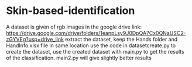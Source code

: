 # Skin-based-identification
A dataset is given of rgb images in the google drive link: https://drive.google.com/drive/folders/1eanpLsy9J0DpQA7Cx0QNaUSC2-zGYVEg?usp=drive_link
extract the dataset, keep the Hands folder and HandInfo.xlsx file in same location use the code in datasetcreate.py to create the dataset,
use the created dataset with main.py to get the results of the classification.
main2.py will give slightly better results
